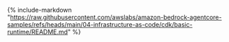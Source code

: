 {% include-markdown "https://raw.githubusercontent.com/awslabs/amazon-bedrock-agentcore-samples/refs/heads/main/04-infrastructure-as-code/cdk/basic-runtime/README.md" %}